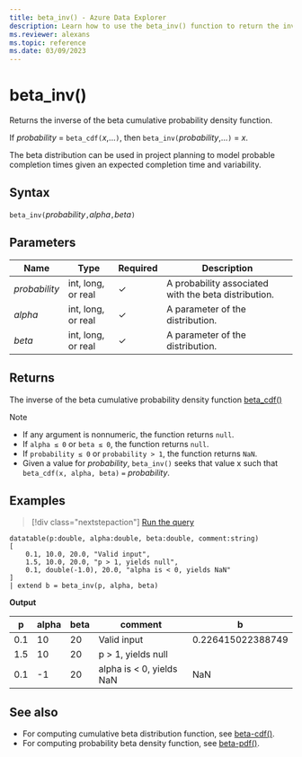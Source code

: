 ```yaml
---
title: beta_inv() - Azure Data Explorer
description: Learn how to use the beta_inv() function to return the inverse of the beta cumulative probability density function.
ms.reviewer: alexans
ms.topic: reference
ms.date: 03/09/2023
---
```

# beta_inv()

Returns the inverse of the beta cumulative probability density function.

If *probability* = `beta_cdf(`*x*,...`)`, then `beta_inv(`*probability*,...`)` = *x*.

The beta distribution can be used in project planning to model probable completion times given an expected completion time and variability.

## Syntax

`beta_inv(`*probability*`,`*alpha*`,`*beta*`)`

## Parameters

|Name|Type|Required|Description|
|--|--|--|--|
| *probability* | int, long, or real | &check;| A probability associated with the beta distribution.|
| *alpha* | int, long, or real | &check;| A parameter of the distribution.|
| *beta* | int, long, or real | &check;| A parameter of the distribution.|

## Returns

The inverse of the beta cumulative probability density function [beta_cdf()](./beta-cdffunction.md)

> [!NOTE]
>
> * If any argument is nonnumeric, the function returns `null`.
> * If `alpha ≤ 0` or `beta ≤ 0`, the function returns `null`.
> * If `probability ≤ 0` or `probability > 1`, the function returns `NaN`.
> * Given a value for *probability*, `beta_inv()` seeks that value x such that `beta_cdf(x, alpha, beta)` `=` *probability*.

## Examples

> [!div class="nextstepaction"]
> <a href="https://dataexplorer.azure.com/clusters/help/databases/Samples?query=H4sIAAAAAAAAA11PQQrCMBC85xVDTw3EkAheivYJPXoRkdQEDaRpsIko+HhDWiq4C8sOzOzOaBVz987UodFjyguDcuGuVtSb+APXcRiMj80UH9bfKDkR5BJcMkjBBcO2zOqonNWwPqRYscKRfPfHCWiRdW9rnJ7gk3MLtZybP9YbyQVdJcUZ7IQ9xKrsVFeRM/nAvKLxGj0OxfTF+mcdljhzDvoFBansKu8AAAA=" target="_blank">Run the query</a>

```kusto
datatable(p:double, alpha:double, beta:double, comment:string)
[
    0.1, 10.0, 20.0, "Valid input",
    1.5, 10.0, 20.0, "p > 1, yields null",
    0.1, double(-1.0), 20.0, "alpha is < 0, yields NaN"
]
| extend b = beta_inv(p, alpha, beta)
```

**Output**

|p|alpha|beta|comment|b|
|---|---|---|---|---|
|0.1|10|20|Valid input|0.226415022388749|
|1.5|10|20|p > 1, yields null||
|0.1|-1|20|alpha is < 0, yields NaN|NaN|

## See also

* For computing cumulative beta distribution function, see [beta-cdf()](./beta-cdffunction.md).
* For computing probability beta density function, see [beta-pdf()](./beta-pdffunction.md).
